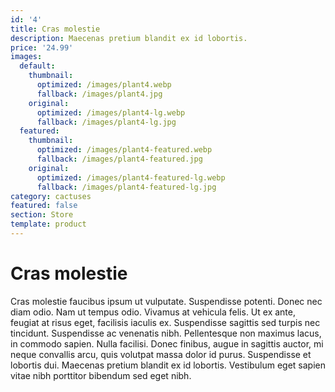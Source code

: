 ```yaml
---
id: '4'
title: Cras molestie
description: Maecenas pretium blandit ex id lobortis.
price: '24.99'
images:
  default:
    thumbnail:
      optimized: /images/plant4.webp
      fallback: /images/plant4.jpg
    original:
      optimized: /images/plant4-lg.webp
      fallback: /images/plant4-lg.jpg
  featured:
    thumbnail:
      optimized: /images/plant4-featured.webp
      fallback: /images/plant4-featured.jpg
    original:
      optimized: /images/plant4-featured-lg.webp
      fallback: /images/plant4-featured-lg.jpg
category: cactuses
featured: false
section: Store
template: product
---
```


# Cras molestie

Cras molestie faucibus ipsum ut vulputate. Suspendisse potenti. Donec nec diam odio. Nam ut tempus odio. Vivamus at vehicula felis. Ut ex ante, feugiat at risus eget, facilisis iaculis ex. Suspendisse sagittis sed turpis nec tincidunt. Suspendisse ac venenatis nibh. Pellentesque non maximus lacus, in commodo sapien. Nulla facilisi. Donec finibus, augue in sagittis auctor, mi neque convallis arcu, quis volutpat massa dolor id purus. Suspendisse et lobortis dui. Maecenas pretium blandit ex id lobortis. Vestibulum eget sapien vitae nibh porttitor bibendum sed eget nibh.